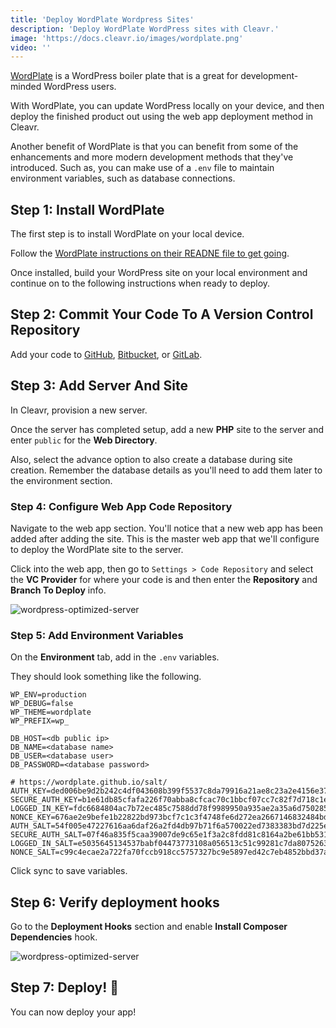 ```yaml
---
title: 'Deploy WordPlate Wordpress Sites'
description: 'Deploy WordPlate WordPress sites with Cleavr.'
image: 'https://docs.cleavr.io/images/wordplate.png'
video: ''
---
```


[WordPlate](https://github.com/wordplate/wordplate) is a WordPress boiler plate that is a great for development-minded WordPress users. 

With WordPlate, you can update WordPress locally on your device, and then deploy the finished product out using the web app deployment method in Cleavr. 

Another benefit of WordPlate is that you can benefit from some of the enhancements and more modern development methods that they've introduced. Such as, you can 
make use of a `.env` file to maintain environment variables, such as database connections.

## Step 1: Install WordPlate

The first step is to install WordPlate on your local device. 

Follow the [WordPlate instructions on their READNE file to get going](https://github.com/wordplate/wordplate).

Once installed, build your WordPress site on your local environment and continue on to the following instructions when ready to deploy. 

## Step 2: Commit Your Code To A Version Control Repository

Add your code to [GitHub](https://github.com/), [Bitbucket](https://bitbucket.org/), or [GitLab](https://gitlab.com/).

## Step 3: Add Server And Site

In Cleavr, provision a new server. 

Once the server has completed setup, add a new **PHP** site to the server and enter `public` for the **Web Directory**. 

Also, select the advance option to also create a database during site creation. Remember the database details as you'll need to add them later to the environment section. 

### Step 4: Configure Web App Code Repository

Navigate to the web app section. You'll notice that a new web app has been added after adding the site. This is the master web app that we'll configure to deploy the WordPlate site to the 
 server. 

Click into the web app, then go to `Settings > Code Repository` and select the **VC Provider** for where your code is and then enter the **Repository** and **Branch To Deploy** info. 

![wordpress-optimized-server](/images/wp-lb/setup-wordplate-repo.png)

### Step 5: Add Environment Variables

On the **Environment** tab, add in the `.env` variables. 

They should look something like the following. 

```
WP_ENV=production
WP_DEBUG=false
WP_THEME=wordplate
WP_PREFIX=wp_

DB_HOST=<db public ip>
DB_NAME=<database name>
DB_USER=<database user>
DB_PASSWORD=<database password>

# https://wordplate.github.io/salt/
AUTH_KEY=ded006be9d2b242c4df043608b399f5537c8da79916a21ae8c23a2e4156e3799
SECURE_AUTH_KEY=b1e61db85cfafa226f70abba8cfcac70c1bbcf07cc7c82f7d718c1eb4bf5ae2b
LOGGED_IN_KEY=fdc6684804ac7b72ec485c7588dd78f9989950a935ae2a35a6d750285314f78f
NONCE_KEY=676ae2e9befe1b22822bd973bcf7c1c3f4748fe6d272ea2667146832484bdff2
AUTH_SALT=54f005e47227616aa6daf26a2fd4db97b71f6a570022ed7383383bd7d225eb42
SECURE_AUTH_SALT=07f46a835f5caa39007de9c65e1f3a2c8fdd81c8164a2be61bb5312c68305180
LOGGED_IN_SALT=e5035645134537babf04473773108a056513c51c99281c7da80752633a63d409
NONCE_SALT=c99c4ecae2a722fa70fccb918cc5757327bc9e5897ed42c7eb4852bbd37a5bd3
```

Click sync to save variables. 


## Step 6: Verify deployment hooks

Go to the **Deployment Hooks** section and enable **Install Composer Dependencies** hook. 

![wordpress-optimized-server](/images/wp-lb/wordplate-deployment-hooks.png)

## Step 7: Deploy! 🚀

You can now deploy your app!
